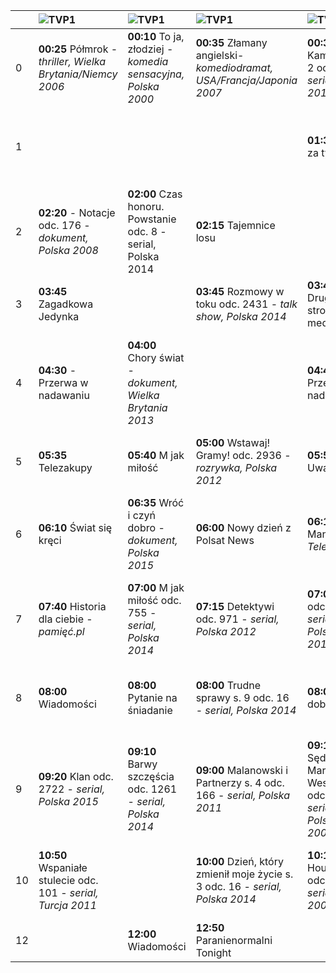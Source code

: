 || ![TVP1](https://github.com/ptomasik1/xxx/blob/master/loga/tvp1.gif "TVP1")|![TVP1](https://github.com/ptomasik1/xxx/blob/master/loga/tvp2.gif "TVP1")|![TVP1](https://github.com/ptomasik1/xxx/blob/master/loga/tvn.gif "TVP1")|![TVP1](https://github.com/ptomasik1/xxx/blob/master/loga/rtl7.gif "TVP1")|![TVP1](https://github.com/ptomasik1/xxx/blob/master/loga/pols.gif "TVP1")|
|---|:---|:---|:---|:---|:---|
|0|**00:25** Półmrok - _thriller, Wielka Brytania/Niemcy 2006_|**00:10** To ja, złodziej - _komedia sensacyjna, Polska 2000_|**00:35** Złamany angielski- _komediodramat, USA/Francja/Japonia 2007_|**00:30** Kamuflaż s. 2 odc. 9 - _serial, USA 2011_|||
|1||||**01:30** - Co za tydzień|**01:30** Sekrety magii odc. 319 - _rozrywka, Polska_|
|2|**02:20** - Notacje odc. 176 - _dokument, Polska 2008_ |**02:00** Czas honoru. Powstanie odc. 8 - serial, Polska 2014|**02:15** Tajemnice losu||**02:01** Wyspa tajemnic-_ film sensacyjny, USA 2010_|
|3|**03:45** Zagadkowa Jedynka||**03:45** Rozmowy w toku odc. 2431 - _talk show, Polska 2014_|**03:40** Druga strona medalu|
|4|**04:30** - Przerwa w nadawaniu|**04:00** Chory świat - _dokument, Wielka Brytania 2013_||**04:45** Przerwa w nadawaniu|**04:05** Druga strona medalu s. 4 odc. 3 - _talk show, Polska 2010_|
|5|**05:35** Telezakupy|**05:40** M jak miłość|**05:00** Wstawaj! Gramy! odc. 2936 - _rozrywka, Polska 2012_|**05:50** Uwaga!|
|6|**06:10** Świat się kręci|**06:35** Wróć i czyń dobro - _dokument, Polska 2015_|**06:00** Nowy dzień z Polsat News|**06:10** Mango - _Telezakupy_|**06:15** W-11 wydział śledczy odc. 1027 - _serial, Polska 2013_|
|7|**07:40** Historia dla ciebie - _pamięć.pl_|**07:00** M jak miłość odc. 755 - _serial, Polska 2014_|**07:15** Detektywi odc. 971 - _serial, Polska 2012_|**07:00** Julia odc. 154 - _serial, Polska 2012_|**07:22** Żołnierski blues - _komedia, USA 1960_|
|8|**08:00** Wiadomości|**08:00** Pytanie na śniadanie|**08:00** Trudne sprawy s. 9 odc. 16 - _serial, Polska 2014_|**08:00** Dzień dobry !|**08:10** Sąd rodzinny odc. 157 - _serial, Polska 2010_|
|9|**09:20** Klan odc. 2722 - _serial, Polska 2015_|**09:10** Barwy szczęścia odc. 1261 - _serial, Polska 2014_|**09:00** Malanowski i Partnerzy s. 4 odc. 166 - _serial, Polska 2011_|**09:10** Sędzia Anna Maria Wesołowska odc. 558 - _serial, Polska 2009_|
|10|**10:50** Wspaniałe stulecie odc. 101 - _serial, Turcja 2011_||**10:00** Dzień, który zmienił moje życie s. 3 odc. 16 - _serial, Polska 2014_|**10:10** Dr House s. 2 odc. 2 - _serial, USA 2005_|**10:55** Na Wspólnej odc. 2038 - _serial, Polska 2015_|
|12||**12:00** Wiadomości|**12:50** Paranienormalni Tonight||**12:25** Szpital||

